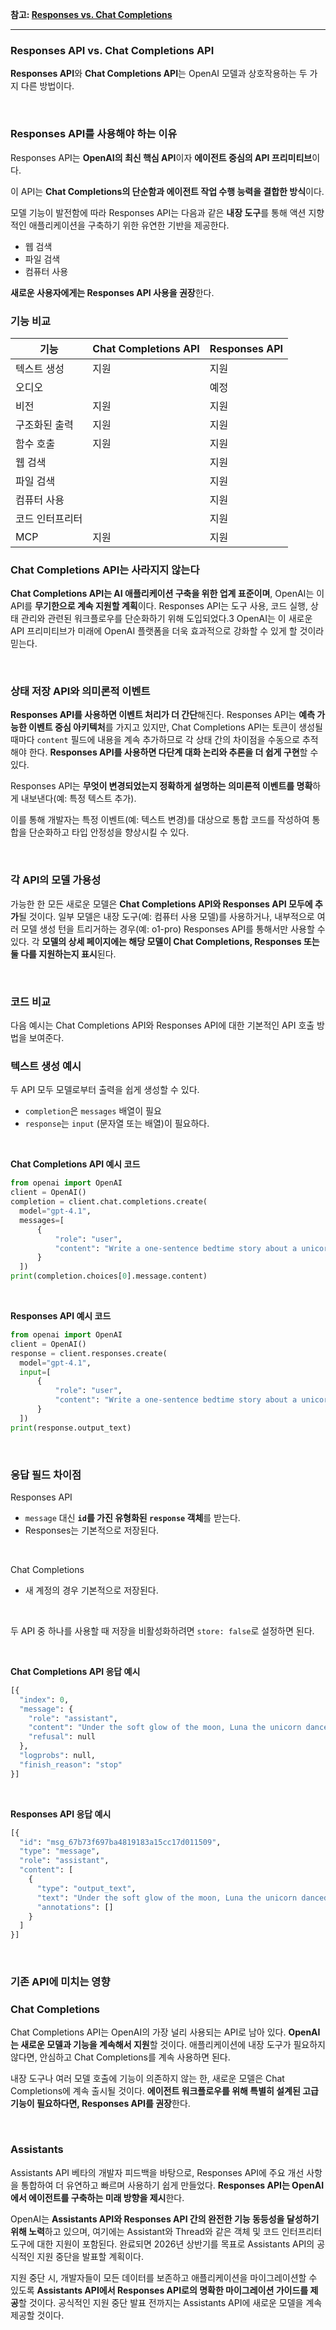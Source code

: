 **참고: [Responses vs. Chat Completions](https://platform.openai.com/docs/guides/responses-vs-chat-completions?api-mode=responses)**

---

### Responses API vs. Chat Completions API

**Responses API**와 **Chat Completions API**는 OpenAI 모델과 상호작용하는 두 가지 다른 방법이다.

<br>

### Responses API를 사용해야 하는 이유

Responses API는 **OpenAI의 최신 핵심 API**이자 **에이전트 중심의 API 프리미티브**이다.

이 API는 **Chat Completions의 단순함과 에이전트 작업 수행 능력을 결합한 방식**이다.

모델 기능이 발전함에 따라 Responses API는 다음과 같은 **내장 도구**를 통해 액션 지향적인 애플리케이션을 구축하기 위한 유연한 기반을 제공한다.

- 웹 검색
- 파일 검색
- 컴퓨터 사용

**새로운 사용자에게는 Responses API 사용을 권장**한다.

### 기능 비교

| 기능            | Chat Completions API | Responses API |
| --------------- | -------------------- | ------------- |
| 텍스트 생성     | 지원                 | 지원          |
| 오디오          |                      | 예정          |
| 비전            | 지원                 | 지원          |
| 구조화된 출력   | 지원                 | 지원          |
| 함수 호출       | 지원                 | 지원          |
| 웹 검색         |                      | 지원          |
| 파일 검색       |                      | 지원          |
| 컴퓨터 사용     |                      | 지원          |
| 코드 인터프리터 |                      | 지원          |
| MCP             | 지원                 | 지원          |

### Chat Completions API는 사라지지 않는다

**Chat Completions API는 AI 애플리케이션 구축을 위한 업계 표준이며**, OpenAI는 이 API를 **무기한으로 계속 지원할 계획**이다. Responses API는 도구 사용, 코드 실행, 상태 관리와 관련된 워크플로우를 단순화하기 위해 도입되었다.3 OpenAI는 이 새로운 API 프리미티브가 미래에 OpenAI 플랫폼을 더욱 효과적으로 강화할 수 있게 할 것이라 믿는다.

<br>

### 상태 저장 API와 의미론적 이벤트

**Responses API를 사용하면 이벤트 처리가 더 간단**해진다. Responses API는 **예측 가능한 이벤트 중심 아키텍처**를 가지고 있지만, Chat Completions API는 토큰이 생성될 때마다 `content` 필드에 내용을 계속 추가하므로 각 상태 간의 차이점을 수동으로 추적해야 한다. **Responses API를 사용하면 다단계 대화 논리와 추론을 더 쉽게 구현**할 수 있다.

Responses API는 **무엇이 변경되었는지 정확하게 설명하는 의미론적 이벤트를 명확**하게 내보낸다(예: 특정 텍스트 추가).

이를 통해 개발자는 특정 이벤트(예: 텍스트 변경)를 대상으로 통합 코드를 작성하여 통합을 단순화하고 타입 안정성을 향상시킬 수 있다.

<br>

### 각 API의 모델 가용성

가능한 한 모든 새로운 모델은 **Chat Completions API와 Responses API 모두에 추가**될 것이다. 일부 모델은 내장 도구(예: 컴퓨터 사용 모델)를 사용하거나, 내부적으로 여러 모델 생성 턴을 트리거하는 경우(예: o1-pro) Responses API를 통해서만 사용할 수 있다. 각 **모델의 상세 페이지에는 해당 모델이 Chat Completions, Responses 또는 둘 다를 지원하는지 표시**된다.

<br>

### 코드 비교

다음 예시는 Chat Completions API와 Responses API에 대한 기본적인 API 호출 방법을 보여준다.

### 텍스트 생성 예시

두 API 모두 모델로부터 출력을 쉽게 생성할 수 있다.

- `completion`은 `messages` 배열이 필요
- `response`는 `input` (문자열 또는 배열)이 필요하다.

<br>

**Chat Completions API 예시 코드**

```python
from openai import OpenAI
client = OpenAI()
completion = client.chat.completions.create(
  model="gpt-4.1",
  messages=[
      {
          "role": "user",
          "content": "Write a one-sentence bedtime story about a unicorn."
      }
  ])
print(completion.choices[0].message.content)
```

<br>

**Responses API 예시 코드**

```python
from openai import OpenAI
client = OpenAI()
response = client.responses.create(
  model="gpt-4.1",
  input=[
      {
          "role": "user",
          "content": "Write a one-sentence bedtime story about a unicorn."
      }
  ])
print(response.output_text)
```

<br>

### 응답 필드 차이점

Responses API

- `message` 대신 **`id`를 가진 유형화된 `response` 객체**를 받는다.
- Responses는 기본적으로 저장된다.

<br>

Chat Completions

- 새 계정의 경우 기본적으로 저장된다.

<br>

두 API 중 하나를 사용할 때 저장을 비활성화하려면 `store: false`로 설정하면 된다.

<br>

**Chat Completions API 응답 예시**

```python
[{
  "index": 0,
  "message": {
    "role": "assistant",
    "content": "Under the soft glow of the moon, Luna the unicorn danced through fields of twinkling stardust, leaving trails of dreams for every child asleep.",
    "refusal": null
  },
  "logprobs": null,
  "finish_reason": "stop"
}]
```

<br>

**Responses API 응답 예시**

```python
[{
  "id": "msg_67b73f697ba4819183a15cc17d011509",
  "type": "message",
  "role": "assistant",
  "content": [
    {
      "type": "output_text",
      "text": "Under the soft glow of the moon, Luna the unicorn danced through fields of twinkling stardust, leaving trails of dreams for every child asleep.",
      "annotations": []
    }
  ]
}]
```

<br>

### 기존 API에 미치는 영향

### Chat Completions

Chat Completions API는 OpenAI의 가장 널리 사용되는 API로 남아 있다. **OpenAI는 새로운 모델과 기능을 계속해서 지원**할 것이다. 애플리케이션에 내장 도구가 필요하지 않다면, 안심하고 Chat Completions를 계속 사용하면 된다.

내장 도구나 여러 모델 호출에 기능이 의존하지 않는 한, 새로운 모델은 Chat Completions에 계속 출시될 것이다. **에이전트 워크플로우를 위해 특별히 설계된 고급 기능이 필요하다면, Responses API를 권장**한다.

<br>

### Assistants

Assistants API 베타의 개발자 피드백을 바탕으로, Responses API에 주요 개선 사항을 통합하여 더 유연하고 빠르며 사용하기 쉽게 만들었다. **Responses API는 OpenAI에서 에이전트를 구축하는 미래 방향을 제시**한다.

OpenAI는 **Assistants API와 Responses API 간의 완전한 기능 동등성을 달성하기 위해 노력**하고 있으며, 여기에는 Assistant와 Thread와 같은 객체 및 코드 인터프리터 도구에 대한 지원이 포함된다. 완료되면 2026년 상반기를 목표로 Assistants API의 공식적인 지원 중단을 발표할 계획이다.

지원 중단 시, 개발자들이 모든 데이터를 보존하고 애플리케이션을 마이그레이션할 수 있도록 **Assistants API에서 Responses API로의 명확한 마이그레이션 가이드를 제공**할 것이다. 공식적인 지원 중단 발표 전까지는 Assistants API에 새로운 모델을 계속 제공할 것이다.
